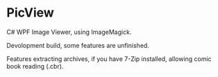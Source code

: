 # PicView
C# WPF Image Viewer, using ImageMagick.

Devolopment build, some features are unfinished.

Features extracting archives, if you have 7-Zip installed, allowing comic book reading (.cbr).
